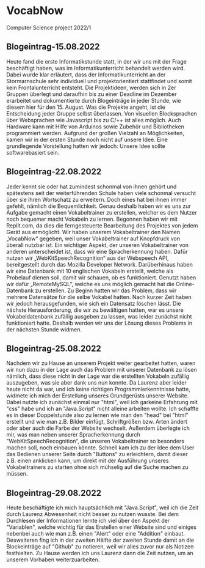 # VocabNow
Computer Science project 2022/1

## Blogeintrag-15.08.2022

Heute fand die erste Informatikstunde statt, in der wir uns mit der Frage beschäftigt haben, was im Informatikunterricht behandelt werden wird. Dabei wurde klar erläutert, dass der Informatikunterricht an der Stormarnschule sehr individuell und projektorientiert stattfindet und somit kein Frontalunterricht entsteht. Die Projektideen, werden sich in 2er Gruppen überlegt und daraufhin bis zu einer Deadline im Dezember erarbeitet und dokumentierte durch Blogeinträge in jeder Stunde, wie diesem hier für den 15. August. Was die Projekte angeht, ist die Entscheidung jeder Gruppe selbst überlassen. Von visuellen Blocksprachen über Websprachen wie Javascript bis zu C/++ ist alles möglich. Auch Hardware kann mit Hilfe von Arduinos sowie Zubehör und Bibliotheken programmiert werden. Aufgrund der großen Vielzahl an Möglichkeiten, kamen wir in der ersten Stunde noch nicht auf unsere Idee. Eine grundlegende Vorstellung hatten wir jedoch: Unsere Idee sollte softwarebasiert sein.

## Blogeintrag-22.08.2022

Jeder kennt sie oder hat zumindest schonmal von ihnen gehört und spätestens seit der weiterführenden Schule haben viele schonmal versucht über sie ihren Wortschatz zu erweitern. Doch eines hat bei ihnen immer gefehlt, nämlich die Bequemlichkeit. Genau deshalb haben wir es uns zur Aufgabe gemacht einen Vokabeltrainer zu erstellen, welcher es dem Nutzer noch bequemer macht Vokabeln zu lernen. Begonnen haben wir mit Replit.com, da dies die ferngesteuerte Bearbeitung des Projektes von jedem Gerät aus ermöglicht. Wir haben unserem Vokabeltrainer den Namen „VocabNow“ gegeben, weil unser Vokabeltrainer auf Knopfdruck von überall nutzbar ist. Ein wichtiger Aspekt, der unseren Vokabeltrainer von anderen unterscheidet ist, dass wir eine Spracherkennung haben. Dafür nutzen wir „WebKitSpeechRecognition“ aus der Webspeech API, bereitgestellt durch das Mozilla Developer Network. Darüberhinaus haben wir eine Datenbank mit 10 englischen Vokabeln erstellt, welche als Probelauf dienen soll, damit wir schauen, ob es funktioniert. Genutzt haben wir dafür „RemoteMySQL“, welche es uns möglich gemacht hat die Online-Datenbank zu erstellen. Zu Beginn hatten wir das Problem, dass wir mehrere Datensätze für die selbe Vokabel hatten. Nach kurzer Zeit haben wir jedoch herausgefunden, wie sich ein Datensatz löschen lässt. Die nächste Herausforderung, die wir zu bewältigen hatten, war es unsere Vokabeldatenbank zufällig ausgeben zu lassen, was leider zunächst nicht funktioniert hatte. Deshalb werden wir uns der Lösung dieses Problems in der nächsten Stunde widmen.

## Blogeintrag-25.08.2022

Nachdem wir zu Hause an unserem Projekt weiter gearbeitet hatten, waren wir nun dazu in der Lage auch das Problem mit unserer Datenbank zu lösen nämlich, dass diese nicht in der Lage war die erstellten Vokabeln zufällig auszugeben, was sie aber dank uns nun konnte. Da Laurenz aber leider heute nicht da war, und ich keine richtigen Programmierkenntnisse hatte, widmete ich mich der Erstellung unseres Grundgerüsts unserer Website. Dabei nutzte ich zunächst einmal nur "html", weil ich garkeine Erfahrung mit "css" habe und ich an "Java.Script" nicht alleine arbeiten wollte. Ich schaffte es in dieser Doppelstunde also zu lernen wie man den "head" bei "html" erstellt und wie man z.B. Bilder einfügt, Schriftgrößen bzw. Arten ändert oder aber auch die Farbe der Website wechselt. Außerdem überlegte ich mir, was man neben unserer Spracherkennung durch "WebKitSpeechRecognition“, die unseren Vokabeltrainer so besonders machen soll, noch einbauen könnte. Schnell kam ich zu der Idee dem User das Bedienen unserer Seite durch "Buttons" zu erleichtern, damit dieser z.B. einen anklicken kann, um direkt mit der Ausführung unseres Vokabeltrainers zu starten ohne sich mühselig auf die Suche machen zu müssen.


## Blogeintrag-29.08.2022

Heute beschäftigte ich mich hauptsächlich mit "Java.Script", weil ich die Zeit durch Laurenz Abwesenheit nicht besser zu nutzen wusste. Bei dem Durchlesen der Informationen lernte ich viel über den Aspekt der "Variablen", welche wichtig für das Erstellen einer Website sind und einiges nebenbei auch wie man z.B. einen "Alert" oder eine "Addition" einbaut. Desweiteren fing ich in der zweiten Hälfte der zweiten Stunde damit an die Blockeinträge auf "Github" zu notieren, weil wir alles zuvor nur als Notizen festhielten. Zu Hause werden ich uns Laurenz dann die Zeit nutzen, um an unserem Vorhaben weiterzuarbeiten.
